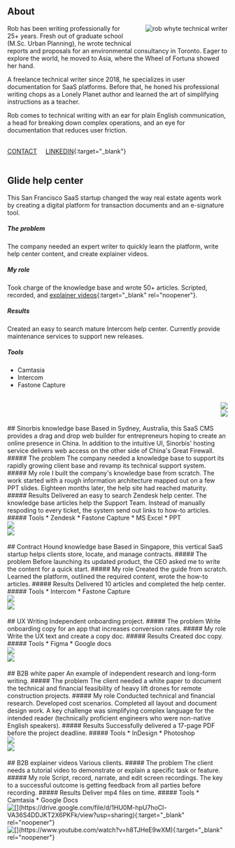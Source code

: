 ## About
<img id="img" style="float:right; padding-left:30px; padding-bottom:30px;" src="rob-whyte.jpg" alt="rob whyte technical writer" class="responsive-a" >  Rob has been writing professionally for 25+ years. Fresh out of graduate school (M.Sc. Urban Planning), he wrote technical reports and proposals for an environmental consultancy in Toronto. Eager to explore the world, he moved to Asia, where the Wheel of Fortuna showed her hand.

A freelance technical writer since 2018, he specializes in user documentation for SaaS platforms. Before that, he honed his professional writing chops as a Lonely Planet author and learned the art of simplifying instructions as a teacher. 

Rob comes to technical writing with an ear for plain English communication, a head for breaking down complex operations, and an eye for documentation that reduces user friction.  
<br/>

[CONTACT](mailto:robbusan@yahoo.com)&nbsp;&nbsp;&nbsp;&nbsp;&nbsp;<a href="https://www.linkedin.com/in/robwhyte/">LINKEDIN</a>{:target="_blank"}
<br/>
<br/>    
## Glide help center
This San Francisco SaaS startup changed the way real estate agents work by creating a digital platform for transaction documents and an e-signature tool.
##### The problem
The company needed an expert writer to quickly learn the platform, write help center content, and create explainer videos.
##### My role
Took charge of the knowledge base and wrote 50+ articles. Scripted, recorded, and [explainer videos](https://help.glide.com/en/articles/5026910-how-to-create-an-offer-package){:target="_blank" rel="noopener"}.
##### Results
Created an easy to search mature Intercom help center. Currently provide maintenance services to support new releases.
##### Tools
* Camtasia
* Intercom
* Fastone Capture
<br/>
<img style="float:right;" src="images/glide-rob-whyte-1.png" class="responsive"/>
<br/>
<img style="float:right;" src="images/glide-rob-whyte-2.png" class="responsive"/>
<br/>
<br/>
## Sinorbis knowledge base
Based in Sydney, Australia, this SaaS CMS provides a drag and drop web builder for entrepreneurs hoping to create an online presence in China. In addition to the intuitive UI, Sinorbis' hosting service delivers web access on the other side of China's Great Firewall.
<br/>
##### The problem
The company needed a knowledge base to support its rapidly growing client base and revamp its technical support system.
<br/>
##### My role
I built the company's knowledge base from scratch. The work started with a rough information architecture mapped out on a few PPT slides. Eighteen months later, the help site had reached maturity.
<br/>
##### Results
Delivered an easy to search Zendesk help center. The knowledge base articles help the Support Team. Instead of manually respoding to every ticket, the system send out links to how-to articles.
<br/>
##### Tools
* Zendesk
* Fastone Capture
* MS Excel
* PPT
<br/>
<img style="align:left;" src="images/sinorbis-rob-whyte-1.png" class="responsive"/>
<br/>
<img style="align:left;" src="images/sinorbis-rob-whyte-2.png" class="responsive"/>
<br/>
<br/>
## Contract Hound knowledge base
Based in Singapore, this vertical SaaS startup helps clients store, locate, and manage contracts.
##### The problem
Before launching its updated product, the CEO asked me to write the content for a quick start.
##### My role
Created the guide from scratch. Learned the platform, outlined the required content, wrote the how-to articles.
##### Results
Delivered 10 articles and completed the help center.
##### Tools
* Intercom
* Fastone Capture
<br/>
<img style="float:left;" src="images/hound-rob-whyte-1.png" class="responsive"/>
<br/>  
<img style="float:left;" src="images/hound-rob-whyte-2.png" class="responsive"/>
<br/>
<br/>
## UX Writing
Independent onboarding project.
##### The problem
Write onboarding copy for an app that increases conversion rates.
##### My role
Write the UX text and create a copy doc.
##### Results
Created doc copy.
##### Tools
* Figma
* Google docs
<br/>
<img style="float:left;" src="images/ux-rob-whyte-1.png" class="responsive"/>
<br/>
<img style="float:left;" src="images/ux-rob-whyte-2.png" class="responsive"/>
<br/>
<br/>
## B2B white paper
An example of independent research and long-form writing.
##### The problem
The client needed a white paper to document the technical and financial feasibility of heavy lift drones for remote construction projects.
##### My role
Conducted technical and financial research. Developed cost scenarios. Completed all layout and document design work. A key challenge was simplifying complex language for the intended reader (technically proficient engineers who were non-native English speakers).
##### Results
Successfully delivered a 17-page PDF before the project deadline. 
##### Tools
* InDesign
* Photoshop
<br/>
<img style="float:left;" src="images/drone-rob-whyte-2.png" class="responsive"/>
<br/>
<img style="float:left;" src="images/drone-rob-whyte-2.png" class="responsive"/>
<br/>
<br/>
## B2B explainer videos
Various clients.
##### The problem
The client needs a tutorial video to demonstrate or explain a specific task or feature.
##### My role
Script, record, narrate, and edit screen recordings. The key to a successful outcome is getting feedback from all parties before recording. 
##### Results
Deliver mp4 files on time. 
##### Tools
* Camtasia
* Google Docs
<br/>
[<img style="float:left;" src="images/video-rob-whyte-1.png" class="responsive"/>](https://drive.google.com/file/d/1HU0M-hpU7hoCl-VA36S4DDJKT2X6PKFk/view?usp=sharing){:target="_blank" rel="noopener"}
<br/>
[<img style="float:left;" src="images/video-rob-whyte-2.png" class="responsive"/>](https://www.youtube.com/watch?v=h8TJHeE9wXM){:target="_blank" rel="noopener"}
